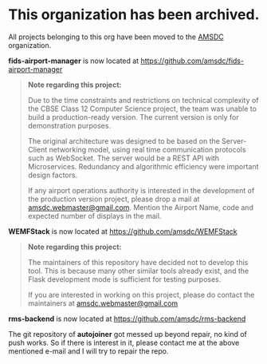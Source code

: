 # This organization has been archived.

All projects belonging to this org have been moved to the [AMSDC](https://github.com/amsdc) organization.

**fids-airport-manager** is now located at https://github.com/amsdc/fids-airport-manager
> **Note regarding this project:**
> 
> Due to the time constraints and restrictions on technical complexity of the CBSE Class 12 Computer Science project, the team was unable to build a production-ready version. The current version is only for demonstration purposes.
>
> The original architecture was designed to be based on the Server-Client networking model, using real time communication protocols such as WebSocket. The server would be a REST API with Microservices. Redundancy and algorithmic efficiency were important design factors.
>
> If any airport operations authority is interested in the development of the production version project, please drop a mail at amsdc.webmaster@gmail.com. Mention the Airport Name, code and expected number of displays in the mail.



**WEMFStack** is now located at https://github.com/amsdc/WEMFStack
> **Note regarding this project:**
>
> The maintainers of this repository have decided not to develop this tool. This is because many other similar tools already exist, and the Flask development mode is sufficient for testing purposes.
> 
> If you are interested in working on this project, please do contact the maintainers at amsdc.webmaster@gmail.com

**rms-backend** is now located at https://github.com/amsdc/rms-backend

The git repository of **autojoiner** got messed up beyond repair, no kind of push works. So if there is interest in it, please contact me at the above mentioned e-mail and I will try to repair the repo.
<!--

**Here are some ideas to get you started:**

🙋‍♀️ A short introduction - what is your organization all about?
🌈 Contribution guidelines - how can the community get involved?
👩‍💻 Useful resources - where can the community find your docs? Is there anything else the community should know?
🍿 Fun facts - what does your team eat for breakfast?
🧙 Remember, you can do mighty things with the power of [Markdown](https://docs.github.com/github/writing-on-github/getting-started-with-writing-and-formatting-on-github/basic-writing-and-formatting-syntax)
-->
